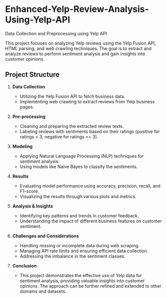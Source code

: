# Enhanced-Yelp-Review-Analysis-Using-Yelp-API
Data Collection and Preprocessing using Yelp API

This project focuses on analyzing Yelp reviews using the Yelp Fusion API, HTML parsing, and web crawling techniques. The goal is to extract and analyze reviews to perform sentiment analysis and gain insights into customer opinions.

## Project Structure

1. **Data Collection**
   - Utilizing the Yelp Fusion API to fetch business data.
   - Implementing web crawling to extract reviews from Yelp business pages.

2. **Pre-processing**
   - Cleaning and preparing the extracted review texts.
   - Labeling reviews with sentiments based on their ratings (positive for ratings > 3, negative for ratings <= 3).

3. **Modeling**
   - Applying Natural Language Processing (NLP) techniques for sentiment analysis.
   - Using models like Naive Bayes to classify the sentiments.

4. **Results**
   - Evaluating model performance using accuracy, precision, recall, and F1-score.
   - Visualizing the results through various plots and metrics.

5. **Analysis & Insights**
   - Identifying key patterns and trends in customer feedback.
   - Understanding the impact of different business features on customer sentiment.

6. **Challenges and Considerations**
   - Handling missing or incomplete data during web scraping.
   - Managing API rate limits and ensuring efficient data collection.
   - Addressing the imbalance in the sentiment classes.
7. **Conclusion**
   - This project demonstrates the effective use of Yelp data for sentiment analysis, providing valuable insights into customer opinions. The approach can be further refined and extended to other domains and datasets.
